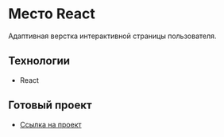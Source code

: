 # Место React

Адаптивная верстка интерактивной страницы пользователя.

## Технологии

* React

## Готовый проект
* [Ссылка на проект](https://artandreeva.github.io/mesto-react/)

